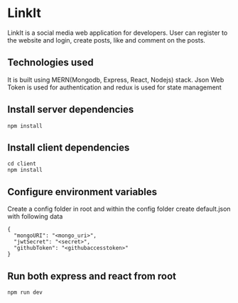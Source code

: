 # LinkIt
LinkIt is a social media web application for developers. User can register to the website and login, create posts, like and comment on the posts.

## Technologies used
It is built using MERN(Mongodb, Express, React, Nodejs) stack. Json Web Token is used for authentication and redux is used for state management

## Install server dependencies
```
npm install
```
## Install client dependencies
```
cd client
npm install
```

## Configure environment variables
Create a config folder in root and within the config folder create default.json with following data
```
{
  "mongoURI": "<mongo_uri>",
  "jwtSecret": "<secret>",
  "githubToken": "<githubaccesstoken>"
}
```

## Run both express and react from root
```
npm run dev
```

